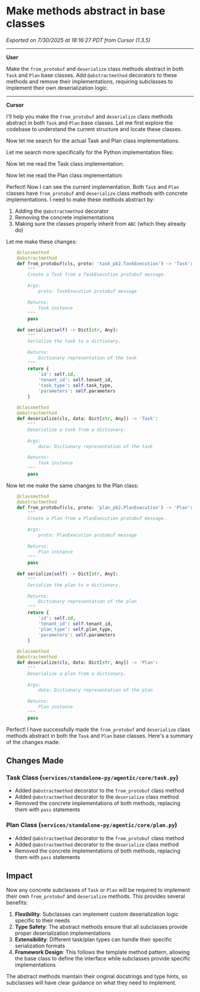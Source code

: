 # Make methods abstract in base classes
_Exported on 7/30/2025 at 18:16:27 PDT from Cursor (1.3.5)_

---

**User**

Make the `from_protobuf` and `deserialize` class methods abstract in both `Task` and `Plan` base classes. Add `@abstractmethod` decorators to these methods and remove their implementations, requiring subclasses to implement their own deserialization logic.

---

**Cursor**

I'll help you make the `from_protobuf` and `deserialize` class methods abstract in both `Task` and `Plan` base classes. Let me first explore the codebase to understand the current structure and locate these classes.


Now let me search for the actual Task and Plan class implementations:


Let me search more specifically for the Python implementation files:


Now let me read the Task class implementation:


Now let me read the Plan class implementation:


Perfect! Now I can see the current implementation. Both `Task` and `Plan` classes have `from_protobuf` and `deserialize` class methods with concrete implementations. I need to make these methods abstract by:

1. Adding the `@abstractmethod` decorator
2. Removing the concrete implementations
3. Making sure the classes properly inherit from `ABC` (which they already do)

Let me make these changes:


```python
    @classmethod
    @abstractmethod
    def from_protobuf(cls, proto: 'task_pb2.TaskExecution') -> 'Task':
        """
        Create a Task from a TaskExecution protobuf message.
        
        Args:
            proto: TaskExecution protobuf message
            
        Returns:
            Task instance
        """
        pass
    
    def serialize(self) -> Dict[str, Any]:
        """
        Serialize the task to a dictionary.
        
        Returns:
            Dictionary representation of the task
        """
        return {
            'id': self.id,
            'tenant_id': self.tenant_id,
            'task_type': self.task_type,
            'parameters': self.parameters
        }
    
    @classmethod
    @abstractmethod
    def deserialize(cls, data: Dict[str, Any]) -> 'Task':
        """
        Deserialize a task from a dictionary.
        
        Args:
            data: Dictionary representation of the task
            
        Returns:
            Task instance
        """
        pass
```

Now let me make the same changes to the Plan class:


```python
    @classmethod
    @abstractmethod
    def from_protobuf(cls, proto: 'plan_pb2.PlanExecution') -> 'Plan':
        """
        Create a Plan from a PlanExecution protobuf message.
        
        Args:
            proto: PlanExecution protobuf message
            
        Returns:
            Plan instance
        """
        pass
    
    def serialize(self) -> Dict[str, Any]:
        """
        Serialize the plan to a dictionary.
        
        Returns:
            Dictionary representation of the plan
        """
        return {
            'id': self.id,
            'tenant_id': self.tenant_id,
            'plan_type': self.plan_type,
            'parameters': self.parameters
        }
    
    @classmethod
    @abstractmethod
    def deserialize(cls, data: Dict[str, Any]) -> 'Plan':
        """
        Deserialize a plan from a dictionary.
        
        Args:
            data: Dictionary representation of the plan
            
        Returns:
            Plan instance
        """
        pass
```

Perfect! I have successfully made the `from_protobuf` and `deserialize` class methods abstract in both the `Task` and `Plan` base classes. Here's a summary of the changes made:

## Changes Made

### Task Class (`services/standalone-py/agentic/core/task.py`)
- Added `@abstractmethod` decorator to the `from_protobuf` class method
- Added `@abstractmethod` decorator to the `deserialize` class method  
- Removed the concrete implementations of both methods, replacing them with `pass` statements

### Plan Class (`services/standalone-py/agentic/core/plan.py`)
- Added `@abstractmethod` decorator to the `from_protobuf` class method
- Added `@abstractmethod` decorator to the `deserialize` class method
- Removed the concrete implementations of both methods, replacing them with `pass` statements

## Impact

Now any concrete subclasses of `Task` or `Plan` will be required to implement their own `from_protobuf` and `deserialize` methods. This provides several benefits:

1. **Flexibility**: Subclasses can implement custom deserialization logic specific to their needs
2. **Type Safety**: The abstract methods ensure that all subclasses provide proper deserialization implementations
3. **Extensibility**: Different task/plan types can handle their specific serialization formats
4. **Framework Design**: This follows the template method pattern, allowing the base class to define the interface while subclasses provide specific implementations

The abstract methods maintain their original docstrings and type hints, so subclasses will have clear guidance on what they need to implement.

